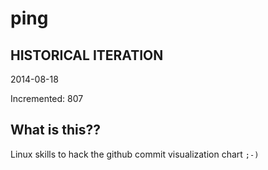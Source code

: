 # ping

## HISTORICAL ITERATION
2014-08-18

Incremented: 807

## What is this?? 
Linux skills to hack the github commit visualization chart `;-)`
